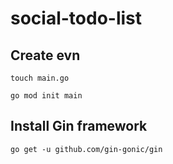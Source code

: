 # social-todo-list

## Create evn
`touch main.go`

`go mod init main`

## Install Gin framework
`go get -u github.com/gin-gonic/gin`